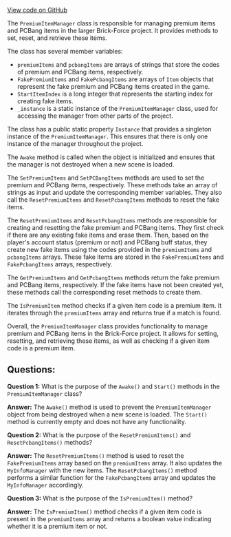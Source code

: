 [View code on GitHub](https://github.com/TieHaxJan/Brick-Force/Assembly-CSharp\PremiumItemManager.cs)

The `PremiumItemManager` class is responsible for managing premium items and PCBang items in the larger Brick-Force project. It provides methods to set, reset, and retrieve these items.

The class has several member variables:
- `premiumItems` and `pcbangItems` are arrays of strings that store the codes of premium and PCBang items, respectively.
- `FakePremiumItems` and `FakePcbangItems` are arrays of `Item` objects that represent the fake premium and PCBang items created in the game.
- `StartItemIndex` is a long integer that represents the starting index for creating fake items.
- `_instance` is a static instance of the `PremiumItemManager` class, used for accessing the manager from other parts of the project.

The class has a public static property `Instance` that provides a singleton instance of the `PremiumItemManager`. This ensures that there is only one instance of the manager throughout the project.

The `Awake` method is called when the object is initialized and ensures that the manager is not destroyed when a new scene is loaded.

The `SetPremiumItems` and `SetPCBangItems` methods are used to set the premium and PCBang items, respectively. These methods take an array of strings as input and update the corresponding member variables. They also call the `ResetPremiumItems` and `ResetPcbangItems` methods to reset the fake items.

The `ResetPremiumItems` and `ResetPcbangItems` methods are responsible for creating and resetting the fake premium and PCBang items. They first check if there are any existing fake items and erase them. Then, based on the player's account status (premium or not) and PCBang buff status, they create new fake items using the codes provided in the `premiumItems` and `pcbangItems` arrays. These fake items are stored in the `FakePremiumItems` and `FakePcbangItems` arrays, respectively.

The `GetPremiumItems` and `GetPcbangItems` methods return the fake premium and PCBang items, respectively. If the fake items have not been created yet, these methods call the corresponding reset methods to create them.

The `IsPremiumItem` method checks if a given item code is a premium item. It iterates through the `premiumItems` array and returns true if a match is found.

Overall, the `PremiumItemManager` class provides functionality to manage premium and PCBang items in the Brick-Force project. It allows for setting, resetting, and retrieving these items, as well as checking if a given item code is a premium item.
## Questions: 
 **Question 1:** What is the purpose of the `Awake()` and `Start()` methods in the `PremiumItemManager` class?
    
**Answer:** The `Awake()` method is used to prevent the `PremiumItemManager` object from being destroyed when a new scene is loaded. The `Start()` method is currently empty and does not have any functionality.

**Question 2:** What is the purpose of the `ResetPremiumItems()` and `ResetPcbangItems()` methods?
    
**Answer:** The `ResetPremiumItems()` method is used to reset the `FakePremiumItems` array based on the `premiumItems` array. It also updates the `MyInfoManager` with the new items. The `ResetPcbangItems()` method performs a similar function for the `FakePcbangItems` array and updates the `MyInfoManager` accordingly.

**Question 3:** What is the purpose of the `IsPremiumItem()` method?
    
**Answer:** The `IsPremiumItem()` method checks if a given item code is present in the `premiumItems` array and returns a boolean value indicating whether it is a premium item or not.